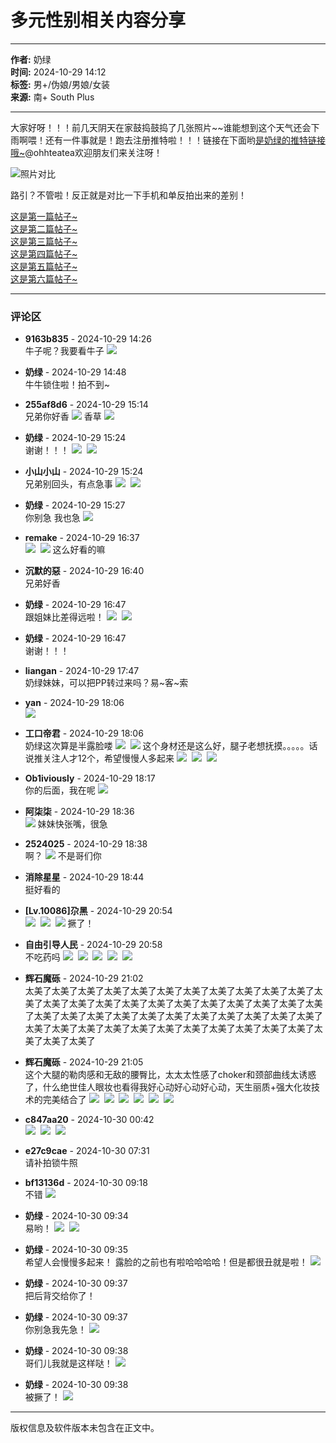 # 多元性别相关内容分享

---

**作者:** 奶绿  
**时间:** 2024-10-29 14:12  
**标签:** 男+/伪娘/男娘/女装  
**来源:** 南+ South Plus

---

大家好呀！！！前几天阴天在家鼓捣鼓捣了几张照片~~谁能想到这个天气还会下雨啊喂！还有一件事就是！跑去注册推特啦！！！链接在下面哟[是奶绿的推特链接哦~](https://x.com/ohhteatea)@ohhteatea欢迎朋友们来关注呀！

![照片对比](images/post/smile/smallface/face101.jpg)

路引？不管啦！反正就是对比一下手机和单反拍出来的差别！  

[这是第一篇帖子~](https://www.spring-plus.net/read.php?tid-2169245.html)  
[这是第二篇帖子~](https://www.spring-plus.net/read.php?tid-2175523.html)  
[这是第三篇帖子~](https://www.spring-plus.net/read.php?tid-2196334.html)  
[这是第四篇帖子~](https://www.spring-plus.net/read.php?tid-2298837.html)  
[这是第五篇帖子~](https://www.spring-plus.net/read.php?tid-2317948.html)  
[这是第六篇帖子~](https://www.spring-plus.net/read.php?tid-2339294.html)

---

### 评论区

- **9163b835** - 2024-10-29 14:26  
牛子呢？我要看牛子 ![](images/post/smile/smallface/face047.jpg)

- **奶绿** - 2024-10-29 14:48  
牛牛锁住啦！拍不到~

- **255af8d6** - 2024-10-29 15:14  
兄弟你好香 ![](images/post/smile/smallface/face077.gif) 香草 ![](images/post/smile/smallface/face077.gif)

- **奶绿** - 2024-10-29 15:24  
谢谢！！！ ![](images/post/smile/smallface/face084.jpg)  ![](images/post/smile/smallface/face084.jpg)

- **小山小山** - 2024-10-29 15:24  
兄弟别回头，有点急事 ![](images/post/smile/smallface/face111.jpg)  ![](images/post/smile/smallface/face111.jpg)

- **奶绿** - 2024-10-29 15:27  
你别急 我也急 ![](images/post/smile/smallface/face084.jpg)

- **remake** - 2024-10-29 16:37  
![](images/post/smile/smallface/face077.gif)  ![](images/post/smile/smallface/face077.gif) 这么好看的嘛

- **沉默的惡** - 2024-10-29 16:40  
兄弟好香

- **奶绿** - 2024-10-29 16:47  
跟姐妹比差得远啦！ ![](images/post/smile/smallface/face084.jpg)  ![](images/post/smile/smallface/face084.jpg)

- **奶绿** - 2024-10-29 16:47  
谢谢！！！

- **liangan** - 2024-10-29 17:47  
奶绿妹妹，可以把PP转过来吗？易~客~索

- **yan** - 2024-10-29 18:06  
![](images/post/smile/smallface/face111.jpg)

- **工口帝君** - 2024-10-29 18:06  
奶绿这次算是半露脸喽 ![](images/post/smile/smallface/face111.jpg)  ![](images/post/smile/smallface/face111.jpg) 这个身材还是这么好，腿子老想抚摸。。。。。话说推关注人才12个，希望慢慢人多起来 ![](images/post/smile/smallface/face017.jpg)  ![](images/post/smile/smallface/face017.jpg)  ![](images/post/smile/smallface/face017.jpg)

- **Ob1iviously** - 2024-10-29 18:17  
你的后面，我在呢 ![](images/post/smile/smallface/face026.jpg)

- **阿柒柒** - 2024-10-29 18:36  
![](images/post/smile/smallface/face095.gif) 妹妹快张嘴，很急

- **2524025** - 2024-10-29 18:38  
啊？ ![](images/post/smile/smallface/face059.jpg) 不是哥们你

- **消除星星** - 2024-10-29 18:44  
挺好看的

- **\[Lv.10086\]尕黑** - 2024-10-29 20:54  
![](images/post/smile/smallface/face058.jpg)  ![](images/post/smile/smallface/face058.jpg)  ![](images/post/smile/smallface/face058.jpg) 撅了！

- **自由引导人民** - 2024-10-29 20:58  
不吃药吗 ![](images/post/smile/smallface/face040.jpg)  ![](images/post/smile/smallface/face040.jpg)  ![](images/post/smile/smallface/face040.jpg)  ![](images/post/smile/smallface/face040.jpg)  ![](images/post/smile/smallface/face040.jpg)

- **辉石魔砾** - 2024-10-29 21:02  
太美了太美了太美了太美了太美了太美了太美了太美了太美了太美了太美了太美了太美了太美了太美了太美了太美了太美了太美了太美了太美了太美了太美了太美了太美了太美了太美了太美了太美了太美了太美了太美了太美了太美了太美了太美了太美了太美了太美了太美了太美了太美了太美了太美了太美了太美了太美了太美了

- **辉石魔砾** - 2024-10-29 21:05  
这个大腿的勒肉感和无敌的腰臀比，太太太性感了choker和颈部曲线太诱惑了，什么绝世佳人眼妆也看得我好心动好心动好心动，天生丽质+强大化妆技术的完美结合了 ![](images/post/smile/smallface/face026.jpg)  ![](images/post/smile/smallface/face026.jpg)  ![](images/post/smile/smallface/face026.jpg)  ![](images/post/smile/smallface/face026.jpg)  ![](images/post/smile/smallface/face026.jpg)  ![](images/post/smile/smallface/face026.jpg)

- **c847aa20** - 2024-10-30 00:42  
![](images/post/smile/smallface/face040.jpg)  ![](images/post/smile/smallface/face040.jpg)  ![](images/post/smile/smallface/face040.jpg)

- **e27c9cae** - 2024-10-30 07:31  
请补拍锁牛照

- **bf13136d** - 2024-10-30 09:18  
不错 ![](images/post/smile/smallface/face077.gif)

- **奶绿** - 2024-10-30 09:34  
易哟！ ![](images/post/smile/smallface/face084.jpg)  ![](images/post/smile/smallface/face084.jpg)

- **奶绿** - 2024-10-30 09:35  
希望人会慢慢多起来！ 露脸的之前也有啦哈哈哈哈！但是都很丑就是啦！ ![](images/post/smile/smallface/face108.jpg)

- **奶绿** - 2024-10-30 09:37  
把后背交给你了！

- **奶绿** - 2024-10-30 09:37  
你别急我先急！ ![](images/post/smile/smallface/face096.jpg)

- **奶绿** - 2024-10-30 09:38  
哥们儿我就是这样哒！ ![](images/post/smile/smallface/face084.jpg)

- **奶绿** - 2024-10-30 09:38  
被撅了！ ![](images/post/smile/smallface/face017.jpg)

--- 

版权信息及软件版本未包含在正文中。
<!-- tcd_original_link https://www.spring-plus.net/simple/index.php?t2352027.html -->
